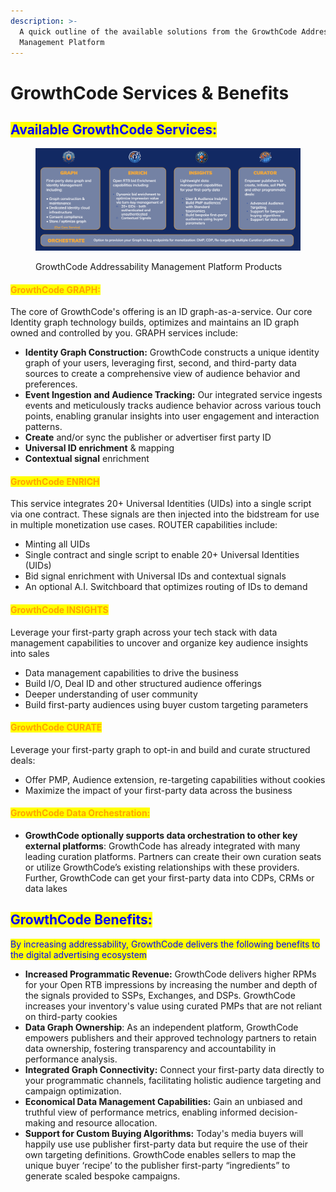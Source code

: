 ```yaml
---
description: >-
  A quick outline of the available solutions from the GrowthCode Addressability
  Management Platform
---
```


# GrowthCode Services & Benefits

## <mark style="color:blue;">Available GrowthCode Services:</mark>

<figure><img src="../.gitbook/assets/image (8).png" alt=""><figcaption><p>GrowthCode Addressability Management Platform Products</p></figcaption></figure>

#### <mark style="color:orange;">GrowthCode GRAPH:</mark>

The core of GrowthCode's offering is an ID graph-as-a-service. Our core Identity graph technology builds, optimizes and maintains an ID graph owned and controlled by you. GRAPH services include: &#x20;

* **Identity Graph Construction:** GrowthCode constructs a unique identity graph of your users, leveraging first, second, and third-party data sources to create a comprehensive view of audience behavior and preferences.
* **Event Ingestion and Audience Tracking:** Our integrated service ingests events and meticulously tracks audience behavior across various touch points, enabling granular insights into user engagement and interaction patterns.
* **Create** and/or sync the publisher or advertiser first party ID
* **Universal ID enrichment** & mapping
* **Contextual signal** enrichment

#### <mark style="color:orange;">GrowthCode ENRICH</mark>

This service integrates 20+ Universal Identities (UIDs) into a single script via one contract. These signals are then injected into the bidstream for use in multiple monetization use cases. ROUTER capabilities include:

* Minting all UIDs
* Single contract and single script to enable 20+ Universal Identities (UIDs)
* Bid signal enrichment with Universal IDs and contextual signals
* An optional A.I. Switchboard that optimizes routing of IDs to demand

#### <mark style="color:orange;">GrowthCode INSIGHTS</mark>

Leverage your first-party graph across your tech stack with data management capabilities to uncover and organize key audience insights into sales

* Data management capabilities to drive the business
* Build I/O, Deal ID and other structured audience offerings
* Deeper understanding of user community
* Build first-party audiences using buyer custom targeting parameters

#### <mark style="color:orange;">GrowthCode CURATE</mark>

Leverage your first-party graph to opt-in and build and curate structured deals:

* Offer PMP, Audience extension, re-targeting capabilities without cookies
* Maximize the impact of your first-party data across the business

#### <mark style="color:orange;">GrowthCode Data Orchestration:</mark>

* **GrowthCode optionally supports data orchestration to other key external platforms**: GrowthCode has already integrated with many leading curation platforms.  Partners can create their own curation seats or utilize GrowthCode’s existing relationships with these providers.  Further, GrowthCode can get your first-party data into CDPs, CRMs or data lakes

## <mark style="color:blue;">GrowthCode Benefits:</mark>

<mark style="color:blue;">By increasing addressability, GrowthCode delivers the following benefits to the digital advertising ecosystem</mark>

* **Increased Programmatic Revenue:** GrowthCode delivers higher RPMs for your Open RTB impressions by increasing the number and depth of the signals provided to SSPs, Exchanges, and DSPs. GrowthCode increases your inventory's value using curated PMPs that are not reliant on third-party cookies
* **Data Graph Ownership**: As an independent platform, GrowthCode empowers publishers and their approved technology partners to retain data ownership, fostering transparency and accountability in performance analysis.
* **Integrated Graph Connectivity:** Connect your first-party data directly to your programmatic channels, facilitating holistic audience targeting and campaign optimization.
* **Economical Data Management Capabilities:** Gain an unbiased and truthful view of performance metrics, enabling informed decision-making and resource allocation.
* **Support for Custom Buying Algorithms:** Today's media buyers will happily use use publisher first-party data but require the use of their own targeting definitions. GrowthCode enables sellers to map the unique buyer ‘recipe’ to the publisher first-party “ingredients” to generate scaled bespoke campaigns.
